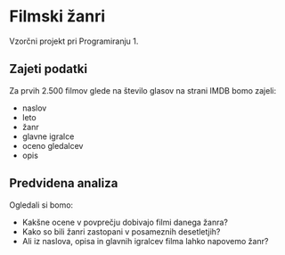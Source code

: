 # Filmski žanri

Vzorčni projekt pri Programiranju 1.

## Zajeti podatki

Za prvih 2.500 filmov glede na število glasov na strani IMDB bomo zajeli:

* naslov
* leto
* žanr
* glavne igralce
* oceno gledalcev
* opis

## Predvidena analiza

Ogledali si bomo:

* Kakšne ocene v povprečju dobivajo filmi danega žanra?
* Kako so bili žanri zastopani v posameznih desetletjih?
* Ali iz naslova, opisa in glavnih igralcev filma lahko napovemo žanr?
